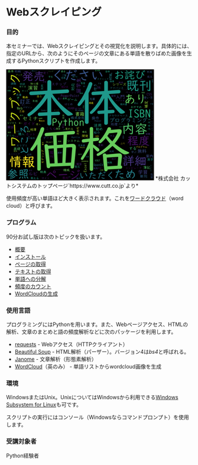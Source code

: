 # Webスクレイピング

### 目的

本セミナーでは、Webスクレイピングとその視覚化を説明します。具体的には、指定のURLから、次のようにそのページの文章にある単語を散りばめた画像を生成するPythonスクリプトを作成します。

<img src="./Images/www_cutt_co_jp.png" width="400">  
*株式会社 カットシステムのトップページ`https://www.cutt.co.jp`より*

使用頻度が高い単語ほど大きく表示されます。これを[ワードクラウド](https://ja.wikipedia.org/wiki/タグクラウド "LINK")（word cloud）と呼びます。


### プログラム

90分お試し版は次のトピックを扱います。

- [概要](./00-overview.md "INTERNAL")
- [インストール](./01-Install.md "INTERNAL")
- [ページの取得](./02-GetPage.md "INTERNAL")
- [テキストの取得](./03-ExtractTexts.md "INTERNAL")
- [単語への分解](./04-TokenizeTexts.md "INTERNAL")
- [頻度のカウント](./05-CalcProbs.md "INTERNAL")
- [WordCloudの生成](./06-GenerateWc.md "INTERNAL")

<!---
フルバージョン（休み時間を入れて6時間）では上記に続いて次のトピックを説明します（TBD）。

- クローリング
- 選択単語の検討 ... janome の特定の品詞のフィルタリング
- アンカーの選択 ... bs4.find()
- 英文のスクレイピング ... NLTK
- janome、NLTK を用いた単語頻度計算
--->

### 使用言語

プログラミングにはPythonを用います。また、Webページアクセス、HTMLの解析、文章のまとめと語の頻度解析などに次のパッケージを利用します。

- [requests](https://requests-docs-ja.readthedocs.io/en/latest/ "LINK") - Webアクセス（HTTPクライアント）
- [Beautiful Soup](http://kondou.com/BS4/ "LINK") - HTML解析（パーザー）。バージョン4は*bs4*と呼ばれる。
- [Janome](https://mocobeta.github.io/janome/ "LINK") - 文章解析（形態素解析）
- [WordCloud](http://amueller.github.io/word_cloud/ "LINK")（英のみ） - 単語リストからwordcloud画像を生成


### 環境

WindowsまたはUnix。UnixについてはWindowsから利用できる[Windows Subsystem for Linux](https://docs.microsoft.com/en-us/windows/wsl/ "LINK")も可です。

スクリプトの実行にはコンソール（Windowsならコマンドプロンプト）を使用します。


### 受講対象者

Python経験者